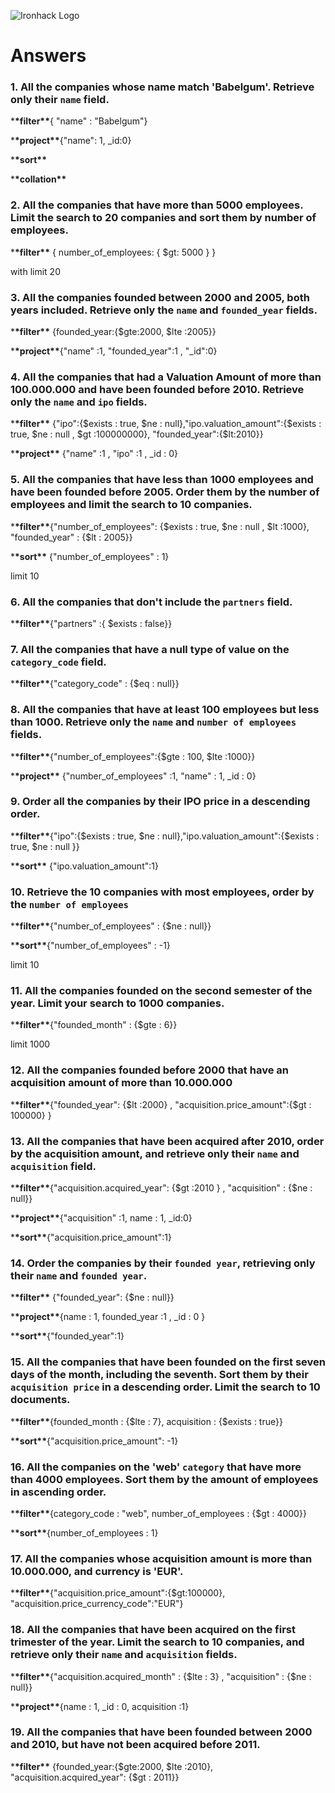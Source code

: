 ![Ironhack Logo](https://i.imgur.com/1QgrNNw.png)

# Answers

### 1. All the companies whose name match 'Babelgum'. Retrieve only their `name` field.

<!-- Your Code Goes Here -->

\***\*filter\*\***{ "name" : "Babelgum"}

<!--  -->

\***\*project\*\***{"name": 1, \_id:0}

<!--  -->

\***\*sort\*\***

<!--  -->

\***\*collation\*\***

### 2. All the companies that have more than 5000 employees. Limit the search to 20 companies and sort them by **number of employees**.

<!-- Your Code Goes Here -->

\***\*filter\*\*** { number_of_employees: { $gt: 5000 } }

with limit 20

### 3. All the companies founded between 2000 and 2005, both years included. Retrieve only the `name` and `founded_year` fields.

<!-- Your Code Goes Here -->

\***\*filter\*\*** {founded_year:{$gte:2000, $lte :2005}}

<!--  -->

\***\*project\*\***{"name" :1, "founded_year":1 , "\_id":0}

### 4. All the companies that had a Valuation Amount of more than 100.000.000 and have been founded before 2010. Retrieve only the `name` and `ipo` fields.

<!-- Your Code Goes Here -->

\***\*filter\*\*** {"ipo":{$exists : true, $ne : null},"ipo.valuation_amount":{$exists : true, $ne : null , $gt :100000000}, "founded_year":{$lt:2010}}

<!--  -->

\***\*project\*\*** {"name" :1 , "ipo" :1 , \_id : 0}

### 5. All the companies that have less than 1000 employees and have been founded before 2005. Order them by the number of employees and limit the search to 10 companies.

<!-- Your Code Goes Here -->

\***\*filter\*\***{"number_of_employees": {$exists : true, $ne : null , $lt :1000}, "founded_year" : {$lt : 2005}}

\***\*sort\*\*** {"number_of_employees" : 1}

limit 10

### 6. All the companies that don't include the `partners` field.

<!-- Your Code Goes Here -->

\***\*filter\*\***{"partners" :{ $exists : false}}

### 7. All the companies that have a null type of value on the `category_code` field.

<!-- Your Code Goes Here -->

\***\*filter\*\***{"category_code" : {$eq : null}}

### 8. All the companies that have at least 100 employees but less than 1000. Retrieve only the `name` and `number of employees` fields.

<!-- Your Code Goes Here -->

\***\*filter\*\***{"number_of_employees":{$gte : 100, $lte :1000}}

\***\*project\*\*** {"number_of_employees" :1, "name" : 1, \_id : 0}

### 9. Order all the companies by their IPO price in a descending order.

<!-- Your Code Goes Here -->

\***\*filter\*\***{"ipo":{$exists : true, $ne : null},"ipo.valuation_amount":{$exists : true, $ne : null }}

\***\*sort\*\*** {"ipo.valuation_amount":1}

### 10. Retrieve the 10 companies with most employees, order by the `number of employees`

<!-- Your Code Goes Here -->

\***\*filter\*\***{"number_of_employees" : {$ne : null}}

\***\*sort\*\***{"number_of_employees" : -1}

limit 10

### 11. All the companies founded on the second semester of the year. Limit your search to 1000 companies.

<!-- Your Code Goes Here -->

\***\*filter\*\***{"founded_month" : {$gte : 6}}

limit 1000

### 12. All the companies founded before 2000 that have an acquisition amount of more than 10.000.000

<!-- Your Code Goes Here -->

\***\*filter\*\***{"founded_year": {$lt :2000} , "acquisition.price_amount":{$gt : 100000} }

### 13. All the companies that have been acquired after 2010, order by the acquisition amount, and retrieve only their `name` and `acquisition` field.

<!-- Your Code Goes Here -->

\***\*filter\*\***{"acquisition.acquired_year": {$gt :2010 } , "acquisition" : {$ne : null}}

\***\*project\*\***{"acquisition" :1, name : 1, \_id:0}

\***\*sort\*\***{"acquisition.price_amount":1}

### 14. Order the companies by their `founded year`, retrieving only their `name` and `founded year`.

<!-- Your Code Goes Here -->

\***\*filter\*\*** {"founded_year": {$ne : null}}

\***\*project\*\***{name : 1, founded_year :1 , \_id : 0 }

\***\*sort\*\***{"founded_year":1}

### 15. All the companies that have been founded on the first seven days of the month, including the seventh. Sort them by their `acquisition price` in a descending order. Limit the search to 10 documents.

<!-- Your Code Goes Here -->

\***\*filter\*\***{founded_month : {$lte : 7}, acquisition : {$exists : true}}

\***\*sort\*\***{"acquisition.price_amount": -1}

### 16. All the companies on the 'web' `category` that have more than 4000 employees. Sort them by the amount of employees in ascending order.

<!-- Your Code Goes Here -->

\***\*filter\*\***{category_code : "web", number_of_employees : {$gt : 4000}}

\***\*sort\*\***{number_of_employees : 1}

### 17. All the companies whose acquisition amount is more than 10.000.000, and currency is 'EUR'.

<!-- Your Code Goes Here -->

\***\*filter\*\***{"acquisition.price_amount":{$gt:100000}, "acquisition.price_currency_code":"EUR"}

### 18. All the companies that have been acquired on the first trimester of the year. Limit the search to 10 companies, and retrieve only their `name` and `acquisition` fields.

<!-- Your Code Goes Here -->

\***\*filter\*\***{"acquisition.acquired_month" : {$lte : 3} , "acquisition" : {$ne : null}}

\***\*project\*\***{name : 1, \_id : 0, acquisition :1}

### 19. All the companies that have been founded between 2000 and 2010, but have not been acquired before 2011.

\***\*filter\*\*** {founded_year:{$gte:2000, $lte :2010}, "acquisition.acquired_year": {$gt : 2011}}

